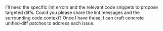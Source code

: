 I’ll need the specific lint errors and the relevant code snippets to propose targeted diffs. Could you please share the lint messages and the surrounding code context? Once I have those, I can craft concrete unified‑diff patches to address each issue.